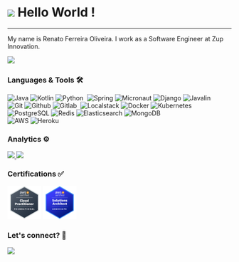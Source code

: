 




<h1><img src="https://emojis.slackmojis.com/emojis/images/1531849430/4246/blob-sunglasses.gif?1531849430" width="30"/> Hello World ! </h1> <hr>

My name is Renato Ferreira Oliveira. I work as a Software Engineer at Zup Innovation.



![](http://estruyf-github.azurewebsites.net/api/VisitorHit?user=bodegami&repo=bodegami&countColorcountColor)

### Languages & Tools 🛠  
![Java](https://img.shields.io/badge/-Java-05122A?style=flat&color=green)&nbsp;![Kotlin](https://img.shields.io/badge/-Kotlin-05122A?style=flat&color=green)&nbsp;![Python](https://img.shields.io/badge/-Python-05122A?style=flat&color=green)&nbsp; 
![Spring](https://img.shields.io/badge/-Spring-05122A?style=flat&color=orange)&nbsp;![Micronaut](https://img.shields.io/badge/-Micronaut-05122A?style=flat&color=orange)&nbsp;![Django](https://img.shields.io/badge/-Django-05122A?style=flat&color=orange)&nbsp;![Javalin](https://img.shields.io/badge/-Javalin-05122A?style=flat&color=orange)&nbsp;  
![Git](https://img.shields.io/badge/-Git-05122A?style=flat&color=gray)&nbsp;![Github](https://img.shields.io/badge/-Github-05122A?style=flat&color=gray)&nbsp;![Gitlab](https://img.shields.io/badge/-Gitlab-05122A?style=flat&color=gray)&nbsp; ![Localstack](https://img.shields.io/badge/-Localstack-05122A?style=flat&color=gray)&nbsp;![Docker](https://img.shields.io/badge/-Docker-05122A?style=flat&color=gray)&nbsp;![Kubernetes](https://img.shields.io/badge/-Kubernetes-05122A?style=flat&color=gray)&nbsp;    
![PostgreSQL](https://img.shields.io/badge/-PostgreSQL-05122A?style=flat&color=yellow)&nbsp;![Redis](https://img.shields.io/badge/-Redis-05122A?style=flat&color=yellow)&nbsp;![Elasticsearch](https://img.shields.io/badge/-Elasticsearch-05122A?style=flat&color=yellow)&nbsp;![MongoDB](https://img.shields.io/badge/-MongoDB-05122A?style=flat&color=yellow)&nbsp;    
![AWS](https://img.shields.io/badge/-AWS-05122A?style=flat&color=blue)&nbsp;![Heroku](https://img.shields.io/badge/-Heroku-05122A?style=flat&color=blue)&nbsp;  


### Analytics ⚙️
  
  
<p align="left">
<a href="https://github.com/Bodegami">
  <img height="180em" src="https://github-readme-streak-stats.herokuapp.com/?user=Bodegami"/>
  <img height="180em" src="https://github-readme-stats.vercel.app/api/top-langs/?username=Bodegami&&layout=compact&langs_count=8&hide=less,html,javascript,css,scss,handlebars,pug&theme=great-gatsby"/>
</a>
</p>

<!-- <p align="left">
<a href="https://github.com/Bodegami">
  <img height="180em" src="https://github-readme-streak-stats.herokuapp.com/?user=Bodegami"/>
  <img height="180em" src="https://raw.githubusercontent.com/Bodegami/Bodegami/main/profile-summary-card-output/github/4-productive-time.svg"/>
</a>
</p> -->

<!-- <p align="center">
  <img width="36%" src="profile-summary-card-output/github/1-repos-per-language.svg" />
  <img width="36%" src="profile-summary-card-output/github/2-most-commit-language.svg" />
  <img width="24.3%" src="profile-summary-card-output/github/3-stats.svg" />
</p> -->

<!-- <img width="100%" src="https://github.com/Bodegami/Bodegami/blob/main/github-metrics.svg" /> -->
<!-- ![Metrics](https://github.com/Bodegami/Bodegami/blob/main/metrics.plugin.achievements.svg) -->

<!-- ![Github Contributions](https://github-readme-streak-stats.herokuapp.com/?user=bodegami&hide_border=true) -->


### Certifications :white_check_mark:

<!-- ![Web 1](https://github.com/Bodegami/github-assets/blob/main/Assets/certifications/aws-practitioner.png) -->

<p>
  <img width="15%" src="https://github.com/Bodegami/github-assets/blob/main/Assets/certifications/aws-practitioner.png" />
  <img width="15%" src="https://github.com/Bodegami/github-assets/blob/main/Assets/certifications/aws-associate-architect.png" />
</p>



### Let's connect? 🤝

<p align="left">

<a href="https://www.linkedin.com/in/renato-ferreira-oliveira-0980b2ba/"><img src="https://img.shields.io/badge/-LinkedIn-0077B5?style=flat&logo=Linkedin&logoColor=white"/></a>
  
</p>
